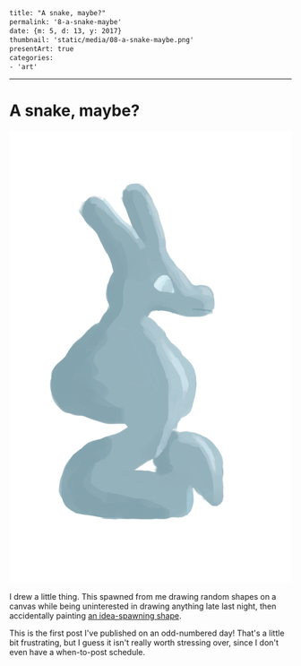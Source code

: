 
    title: "A snake, maybe?"
    permalink: '8-a-snake-maybe'
    date: {m: 5, d: 13, y: 2017}
    thumbnail: 'static/media/08-a-snake-maybe.png'
    presentArt: true
    categories:
    - 'art'

---

# A snake, maybe?

![A snake-like thing](static/media/08-a-snake-maybe.png)

I drew a little thing. This spawned from me drawing random shapes on a canvas
while being uninterested in drawing anything late last night, then accidentally
painting [an idea-spawning shape](static/media/08-idea.png).

This is the first post I've published on an odd-numbered day! That's a little
bit frustrating, but I guess it isn't really worth stressing over, since I
don't even have a when-to-post schedule.
